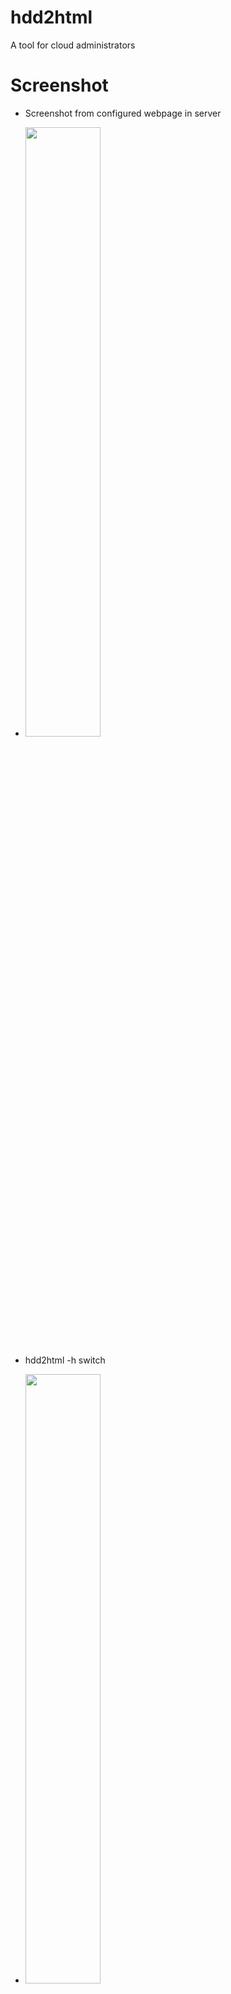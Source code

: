 # hdd2html
A tool for cloud administrators

# Screenshot
- Screenshot from configured webpage in server

* <img src="https://s14.postimg.org/uhz4wk7cx/hdd2html.png" width="50%"></img>

- hdd2html -h switch
* <img src="https://s14.postimg.org/jxp7dqi81/hdd2html2.png" width="50%"></img>

# How it works
I did this script because i was in need for it to use in my server .
hdd2html creates an webpage in user desired location and retrieve all data from pre-configured hard drives to that
created webpage .
Data as : Hard disk brand , total HDD space , free space , and will present a progress bar for visual .
user can add many partitions as it needs to hdd2html .
hdd2html autoinstall itself on user system on first run , but do not auto-configures itself .
For that , user must run after installation hdd2html -c to configure .
hdd2html does a loop every 10 minutes to check hard disks , and on every loop it will update the pre-configured webpage .
After the configuration , hdd2html will configure itself on rc.local file in /etc/rc.local , so it can run everytime
webserver starts or restarts .
I did it , so i dont need to remote shell my cloud server to monitor the HDD space left on server .
This way i can access this webpage remotely on my webserver http://myserver.com/somedir/space.html .

# How to install
- git clone https://github.com/peterpt/hdd2html.git
- cd hdd2html && ./hdd2html

after executing , it will be installed on /usr/local/sbin folder , and will create its work directory on :
- /usr/local/share/hdd2html

Note : Do not delete any file inside its working directory .

# To configure
hdd2html -c

# Instalation video
https://youtu.be/Jw8OXHp-Mog



